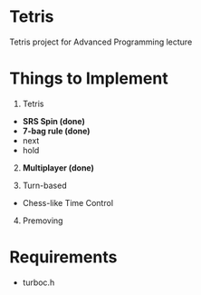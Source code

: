 # Tetris

Tetris project for Advanced Programming lecture

# Things to Implement

1. Tetris
* **SRS Spin (done)**
* **7-bag rule (done)**
* next
* hold

2. **Multiplayer (done)**

3. Turn-based
* Chess-like Time Control

4. Premoving

# Requirements

* turboc.h